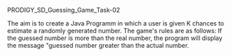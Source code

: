 PRODIGY_SD_Guessing_Game_Task-02


The aim is to create a Java Programm in which a user is given K chances to estimate a randomly generated number. 
The game's rules are as follows: If the guessed number is more than the real number, 
the program will display the message "guessed number greater than the actual number.
